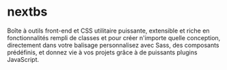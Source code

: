 # nextbs
Boîte à outils front-end et CSS utilitaire puissante, extensible et riche en fonctionnalités rempli de classes et pour créer n'importe quelle conception, directement dans votre balisage personnalisez avec Sass, des composants prédéfinis, et donnez vie à vos projets grâce à de puissants plugins JavaScript.

